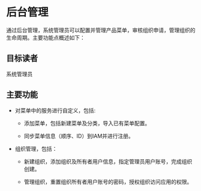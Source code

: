# 后台管理


通过后台管理，系统管理员可以配置并管理产品菜单，审核组织申请，管理组织的生命周期。主要功能点概述如下：


## 目标读者
   系统管理员


## 主要功能
   - 对菜单中的服务进行自定义，包括:

     + 添加菜单，包括新建菜单及分类，导入已有菜单配置。

     + 同步菜单信息（顺序、ID）到IAM并进行注册。

   - 组织管理，包括：

     + 新建组织，添加组织及所有者用户信息，指定管理员用户账号，完成组织创建。

     + 管理组织，重置组织所有者用户账号的密码，授权组织访问应用的权限。
